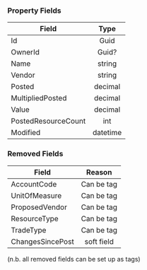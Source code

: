 ### Property Fields

| Field        | Type           | 
| ------------- |:-------------:|
| Id      | Guid |
| OwnerId      | Guid? |
| Name | string      |
| Vendor | string      |
| Posted | decimal      |
| MultipliedPosted | decimal      |
| Value | decimal      |
| PostedResourceCount | int     |
| Modified | datetime      |

### Removed Fields

| Field        | Reason           | 
| ------------- |:-------------:|
| AccountCode | Can be tag      |
| UnitOfMeasure | Can be tag      |
| ProposedVendor | Can be tag      |
| ResourceType | Can be tag      |
| TradeType | Can be tag      |
| ChangesSincePost | soft field |

(n.b. all removed fields can be set up as tags)
